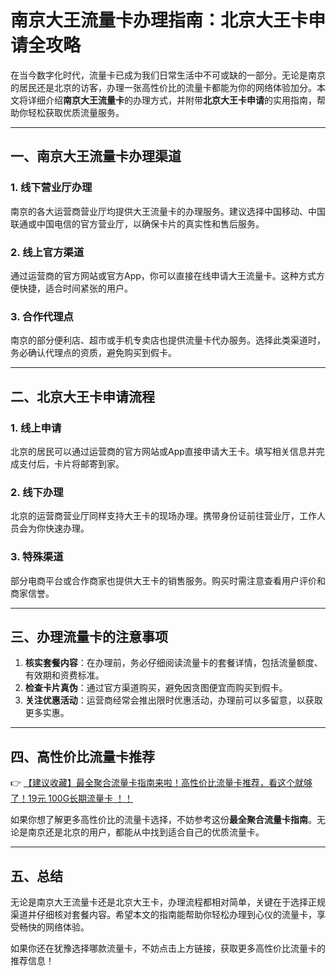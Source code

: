 # 南京大王流量卡办理指南：北京大王卡申请全攻略

在当今数字化时代，流量卡已成为我们日常生活中不可或缺的一部分。无论是南京的居民还是北京的访客，办理一张高性价比的流量卡都能为你的网络体验加分。本文将详细介绍**南京大王流量卡**的办理方式，并附带**北京大王卡申请**的实用指南，帮助你轻松获取优质流量服务。

---

## 一、南京大王流量卡办理渠道

### 1. 线下营业厅办理
南京的各大运营商营业厅均提供大王流量卡的办理服务。建议选择中国移动、中国联通或中国电信的官方营业厅，以确保卡片的真实性和售后服务。

### 2. 线上官方渠道
通过运营商的官方网站或官方App，你可以直接在线申请大王流量卡。这种方式方便快捷，适合时间紧张的用户。

### 3. 合作代理点
南京的部分便利店、超市或手机专卖店也提供流量卡代办服务。选择此类渠道时，务必确认代理点的资质，避免购买到假卡。

---

## 二、北京大王卡申请流程

### 1. 线上申请
北京的居民可以通过运营商的官方网站或App直接申请大王卡。填写相关信息并完成支付后，卡片将邮寄到家。

### 2. 线下办理
北京的运营商营业厅同样支持大王卡的现场办理。携带身份证前往营业厅，工作人员会为你快速办理。

### 3. 特殊渠道
部分电商平台或合作商家也提供大王卡的销售服务。购买时需注意查看用户评价和商家信誉。

---

## 三、办理流量卡的注意事项

1. **核实套餐内容**：在办理前，务必仔细阅读流量卡的套餐详情，包括流量额度、有效期和资费标准。
2. **检查卡片真伪**：通过官方渠道购买，避免因贪图便宜而购买到假卡。
3. **关注优惠活动**：运营商经常会推出限时优惠活动，办理前可以多留意，以获取更多实惠。

---

## 四、高性价比流量卡推荐

👉 [【建议收藏】最全聚合流量卡指南来啦！高性价比流量卡推荐，看这个就够了！19元 100G长期流量卡 ！！](https://bit.ly/Liuliangka)

如果你想了解更多高性价比的流量卡选择，不妨参考这份**最全聚合流量卡指南**。无论是南京还是北京的用户，都能从中找到适合自己的优质流量卡。

---

## 五、总结

无论是南京大王流量卡还是北京大王卡，办理流程都相对简单，关键在于选择正规渠道并仔细核对套餐内容。希望本文的指南能帮助你轻松办理到心仪的流量卡，享受畅快的网络体验。

如果你还在犹豫选择哪款流量卡，不妨点击上方链接，获取更多高性价比流量卡的推荐信息！
